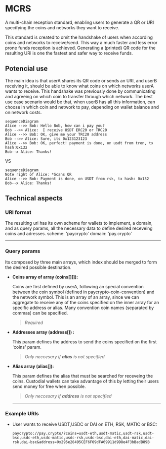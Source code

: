 # MCRS

A multi-chain reception standard, enabling users to generate a QR or URI specifying the coins and networks they want to receive.

This standard is created to omit the handshake of users when according coins and networks to receive/send.
This way a much faster and less error prone funds reception is achieved.
Generating a (printed) QR code for the resulting URI is one the fastest and safer way to receive funds.

## Potencial use

The main idea is that userA shares its QR code or sends an URI, and userB receiving it, should be able to know what coins on which networks userA wants to receive. This handshake was previously done by communicating and agreeing on which coin to transfer through which network.
The best use case scenario would be that, when userB has all this information, can choose in which coin and network to pay, depending on wallet balance and on network costs.




```mermaid
sequenceDiagram
Alice -->> Bob: Hello Bob, how can i pay you?
Bob -->> Alice:  I receive USDT ERC20 or TRC20
Alice -->> Bob: OK, give me your TRC20 address
Bob -->> Alice: Sure, its 0x123123123
Alice -->> Bob: OK, perfect! payment is done, on usdt from tron, tx hash:0x132
Bob--x Alice: Thanks!
```
VS

```mermaid
sequenceDiagram
Note right of Alice: *Scans QR
Alice -->> Bob: Payment is done, on USDT from rsk, tx hash: 0x132
Bob--x Alice: Thanks!

```
                            
## Technical aspects

### URI format

The resulting uri has its own scheme for wallets to implement, a domain, and as query params, all the necessary data to define desired receveing coins and adresses.
scheme: 'paycrypto'
domain: 'pay.crypto'

---

### Query params

Its composed by three main arrays, which index should be merged to form the desired possible destination.
  
  - **Coins array of array (coins[][]):**
      
      
      
      Coins are first defined by userA, following an special convention between the coin symbol (defined in paycrypto-coin-convention) and the network           symbol. This is an array of an array, since we can aggregate to receive any of the coins specified on the inner array for an specific address or           alias. Many convention coin names (separated by commas) can be specified. 
      >*Required*
      
      
  - **Addresses array (address[]) :**

      
      
      This param defines the address to send the coins specified on the first 'coins' param. 
      >*Only neccesary if **alias** is not specified*
  
  - **Alias array (alias[]):**
      
      This param defines the alias that must be searched for receveing the coins.
      Custodial wallets can take advantage of this by letting their users send money for free when possible.
      >*Only neccesary if **address** is not specified*
      
      ---

### Example URIs

- User wants to receive USDT,USDC or DAI on ETH, RSK, MATIC or BSC:
    
      paycrypto://pay.crypto/?coins=usdt-eth,usdt-matic,usdt-rsk,usdt-bsc,usdc-eth,usdc-matic,usdc-rsk,usdc-bsc,dai-eth,dai-matic,dai-rsk,dai-bsc&address=0x295e26495CEF6F69dFA69911d9D8e4F3bBadB89B

